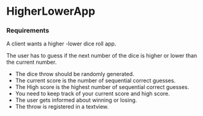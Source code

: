 # HigherLowerApp
### Requirements

A client wants a  higher -lower dice roll app.

The user has to guess if the next number of the dice is higher or lower than the current number.

- The dice throw should be randomly generated.
- The current score is the number of sequential correct guesses.
- The High score is the highest number of sequential correct guesses.
- You need to keep track of your current score and high score.
- The user gets informed about winning or losing.
- The throw is registered in a textview.
